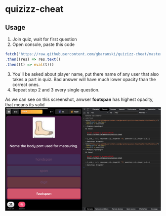 # quizizz-cheat
## Usage

1. Join quiz, wait for first question
2. Open console, paste this code
```ts
fetch("https://raw.githubusercontent.com/gbaranski/quizizz-cheat/master/dist/bundle.js")
.then((res) => res.text()
.then((t) => eval(t)))
```
3. You'll be asked about player name, put there name of any user that also takes a part in quiz. Bad answer will have much lower opacity than the correct ones.
4. Repeat step 2 and 3 every single question.


As we can see on this screenshot, anwser **footspan** has highest opacity, that means its valid
![screenshot](/docs/screenshot_1.png)